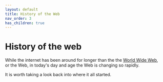 ```yaml
---
layout: default
title: History of the Web
nav_order: 3
has_children: true
---
```



# History of the web

While the internet has been around for longer than the the [World Wide Web](https://en.wikipedia.org/wiki/World_Wide_Web), or the Web, in today's day and age the Web is changing so rapidly.

It is worth taking a look back into where it all started.
